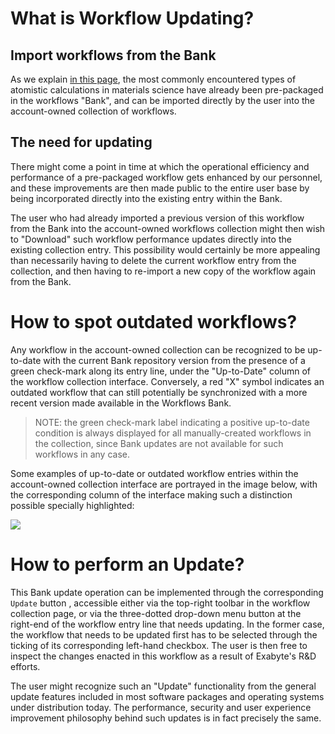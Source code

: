 # What is Workflow Updating?

## Import workflows from the Bank

As we explain [in this page](bank.md), the most commonly encountered types of atomistic calculations in materials science have already been pre-packaged in the workflows "Bank", and can be imported directly by the user into the account-owned collection of workflows. 

## The need for updating 

There might come a point in time at which the operational efficiency and performance of a pre-packaged workflow gets enhanced by our personnel, and these improvements are then made public to the entire user base by being incorporated directly into the existing entry within the Bank.
 
The user who had already imported a previous version of this workflow from the Bank into the account-owned workflows collection might then wish to "Download" such workflow performance updates directly into the existing collection entry. This possibility would certainly be more appealing than necessarily having to delete the current workflow entry from the collection, and then having to re-import a new copy of the workflow again from the Bank. 

# How to spot outdated workflows?

Any workflow in the account-owned collection can be recognized to be up-to-date with the current Bank repository version from the presence of a green check-mark along its entry line, under the "Up-to-Date" column of the workflow collection interface. Conversely, a red "X" symbol indicates an outdated workflow that can still potentially be synchronized with a more recent version made available in the Workflows Bank. 

> NOTE: the green check-mark label indicating a positive up-to-date condition is always displayed for all manually-created workflows in the collection, since Bank updates are not available for such workflows in any case.

Some examples of up-to-date or outdated workflow entries within the account-owned collection interface are portrayed in the image below, with the corresponding column of the interface making such a distinction possible specially highlighted: 

<img src="/images/updating-workflows.png"/>

# How to perform an Update?

This Bank update operation can be implemented through the corresponding `Update` button <i class="zmdi zmdi-rotate-ccw zmdi-hc-border"></i>, accessible either via the top-right toolbar in the workflow collection page, or via the three-dotted drop-down menu button at the right-end of the workflow entry line that needs updating. In the former case, the workflow that needs to be updated first has to be selected through the ticking of its corresponding left-hand checkbox. The user is then free to inspect the changes enacted in this workflow as a result of Exabyte's R&D efforts.

The user might recognize such an "Update" functionality from the general update features included in most software packages and operating systems under distribution today. The performance, security and user experience improvement philosophy behind such updates is in fact precisely the same.  
